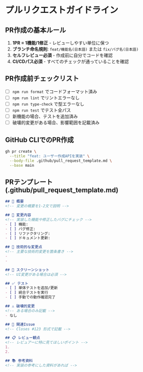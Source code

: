 # プルリクエストガイドライン

## PR作成の基本ルール

1. **1PR = 1機能/1修正** - レビューしやすい単位に保つ
2. **ブランチ命名規則**: `feat/機能名(日本語)` または `fix/バグ名(日本語)`
3. **セルフレビュー必須** - 作成前に自分でコードを確認
4. **CI/CDパス必須** - すべてのチェックが通っていることを確認

## PR作成前チェックリスト

- [ ] `npm run format` でコードフォーマット済み
- [ ] `npm run lint` でリントエラーなし
- [ ] `npm run type-check` で型エラーなし
- [ ] `npm run test` でテスト全パス
- [ ] 新機能の場合、テストを追加済み
- [ ] 破壊的変更がある場合、影響範囲を記載済み

## GitHub CLIでのPR作成

```bash
gh pr create \
  --title "feat: ユーザー作成APIを実装" \
  --body-file .github/pull_request_template.md \
  --base main
```

## PRテンプレート (.github/pull_request_template.md)

```markdown
## 📝 概要
<!-- 変更の概要を1-2文で説明 -->

## 🎯 変更内容
<!-- 実装した機能や修正したバグにチェック -->
- [ ] 機能: 
- [ ] バグ修正: 
- [ ] リファクタリング: 
- [ ] ドキュメント更新: 

## 🔧 技術的な変更点
<!-- 主要な技術的変更を箇条書き -->
- 
- 

## 📸 スクリーンショット
<!-- UI変更がある場合は必須 -->

## ✅ テスト
- [ ] 単体テストを追加/更新
- [ ] 統合テストを実行
- [ ] 手動での動作確認完了

## ⚠️ 破壊的変更
<!-- ある場合のみ記載 -->
- なし

## 🔗 関連Issue
<!-- Closes #123 形式で記載 -->

## 📋 レビュー観点
<!-- レビュアーに特に見てほしいポイント -->
1. 
2. 

## 📚 参考資料
<!-- 実装の参考にした資料があれば -->
```
